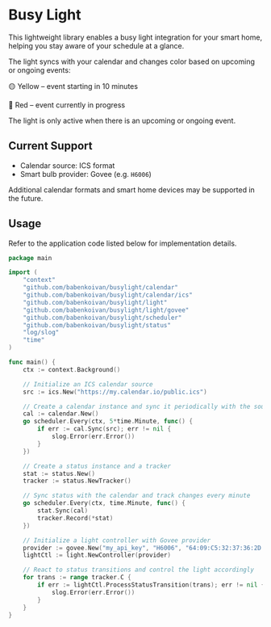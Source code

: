 # Busy Light

This lightweight library enables a busy light integration for your smart home, helping you stay aware of your schedule at a glance.

The light syncs with your calendar and changes color based on upcoming or ongoing events:

🟡 Yellow – event starting in 10 minutes

🔴 Red – event currently in progress

The light is only active when there is an upcoming or ongoing event.

## Current Support

* Calendar source: ICS format
* Smart bulb provider: Govee (e.g. `H6006`)

Additional calendar formats and smart home devices may be supported in the future.

## Usage

Refer to the application code listed below for implementation details.

```go
package main

import (
	"context"
	"github.com/babenkoivan/busylight/calendar"
	"github.com/babenkoivan/busylight/calendar/ics"
	"github.com/babenkoivan/busylight/light"
	"github.com/babenkoivan/busylight/light/govee"
	"github.com/babenkoivan/busylight/scheduler"
	"github.com/babenkoivan/busylight/status"
	"log/slog"
	"time"
)

func main() {
	ctx := context.Background()

	// Initialize an ICS calendar source
	src := ics.New("https://my.calendar.io/public.ics")

	// Create a calendar instance and sync it periodically with the source
	cal := calendar.New()
	go scheduler.Every(ctx, 5*time.Minute, func() {
		if err := cal.Sync(src); err != nil {
			slog.Error(err.Error())
		}
	})

	// Create a status instance and a tracker
	stat := status.New()
	tracker := status.NewTracker()

	// Sync status with the calendar and track changes every minute
	go scheduler.Every(ctx, time.Minute, func() {
		stat.Sync(cal)
		tracker.Record(*stat)
	})

	// Initialize a light controller with Govee provider
	provider := govee.New("my_api_key", "H6006", "64:09:C5:32:37:36:2D:13")
	lightCtl := light.NewController(provider)

	// React to status transitions and control the light accordingly
	for trans := range tracker.C {
		if err := lightCtl.ProcessStatusTransition(trans); err != nil {
			slog.Error(err.Error())
		}
	}
}
```